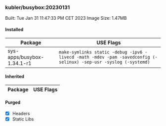 ### kubler/busybox:20230131

Built: Tue Jan 31 11:47:33 PM CET 2023
Image Size: 1.47MB

#### Installed
Package | USE Flags
--------|----------
sys-apps/busybox-1.34.1-r1 | `make-symlinks static -debug -ipv6 -livecd -math -mdev -pam -savedconfig (-selinux) -sep-usr -syslog (-systemd)`
#### Inherited
Package | USE Flags
--------|----------
#### Purged
- [x] Headers
- [x] Static Libs
